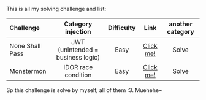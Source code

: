 This is all my solving challenge and list:

  | Challenge | Category injection | Difficulty | Link | another category |
  | :------- | :------: | :-------: | :-------: | :-------: |
  | None Shall Pass | JWT (unintended = business logic) | Easy | [Click me!](https://github.com/Lunalight-Yui/CTF/tree/main/2025/MetaCTF/web%20exploit/None%20Shall%20Pass) | Solve |
  | Monstermon | IDOR race condition | Easy | [Click me!](https://github.com/Lunalight-Yui/CTF/tree/main/2025/MetaCTF/web%20exploit/MonsterMon) | Solve |
  
Sp this challenge is solve by myself, all of them :3. Muehehe~
